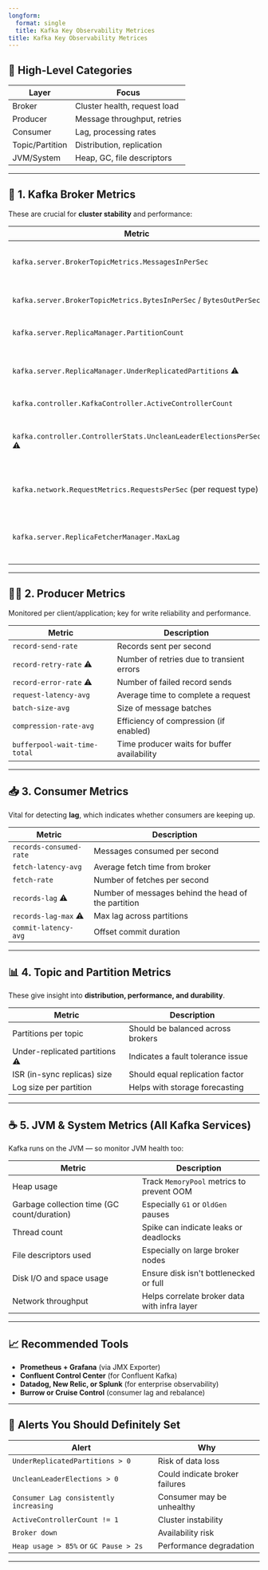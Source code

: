 ```yaml
---
longform:
  format: single
  title: Kafka Key Observability Metrices
title: Kafka Key Observability Metrices
---
```

## 🧭 High-Level Categories

|Layer|Focus|
|---|---|
|Broker|Cluster health, request load|
|Producer|Message throughput, retries|
|Consumer|Lag, processing rates|
|Topic/Partition|Distribution, replication|
|JVM/System|Heap, GC, file descriptors|

---

## 🔧 **1. Kafka Broker Metrics**

These are crucial for **cluster stability** and performance:

|Metric|Description|
|---|---|
|`kafka.server.BrokerTopicMetrics.MessagesInPerSec`|Number of messages received per second|
|`kafka.server.BrokerTopicMetrics.BytesInPerSec` / `BytesOutPerSec`|Ingress and egress throughput|
|`kafka.server.ReplicaManager.PartitionCount`|Number of partitions handled|
|`kafka.server.ReplicaManager.UnderReplicatedPartitions` ⚠️|Should be `0`; indicates replication problems|
|`kafka.controller.KafkaController.ActiveControllerCount`|Should be exactly `1`|
|`kafka.controller.ControllerStats.UncleanLeaderElectionsPerSec` ⚠️|Should be `0`; otherwise may cause data loss|
|`kafka.network.RequestMetrics.RequestsPerSec` (per request type)|Traffic volume for `Produce`, `Fetch`, etc.|
|`kafka.server.ReplicaFetcherManager.MaxLag`|Replication delay between leader and follower|

---

## 🧑‍💻 **2. Producer Metrics**

Monitored per client/application; key for write reliability and performance.

|Metric|Description|
|---|---|
|`record-send-rate`|Records sent per second|
|`record-retry-rate` ⚠️|Number of retries due to transient errors|
|`record-error-rate` ⚠️|Number of failed record sends|
|`request-latency-avg`|Average time to complete a request|
|`batch-size-avg`|Size of message batches|
|`compression-rate-avg`|Efficiency of compression (if enabled)|
|`bufferpool-wait-time-total`|Time producer waits for buffer availability|

---

## 📥 **3. Consumer Metrics**

Vital for detecting **lag**, which indicates whether consumers are keeping up.

|Metric|Description|
|---|---|
|`records-consumed-rate`|Messages consumed per second|
|`fetch-latency-avg`|Average fetch time from broker|
|`fetch-rate`|Number of fetches per second|
|`records-lag` ⚠️|Number of messages behind the head of the partition|
|`records-lag-max` ⚠️|Max lag across partitions|
|`commit-latency-avg`|Offset commit duration|

---

## 📊 **4. Topic and Partition Metrics**

These give insight into **distribution, performance, and durability**.

|Metric|Description|
|---|---|
|Partitions per topic|Should be balanced across brokers|
|Under-replicated partitions ⚠️|Indicates a fault tolerance issue|
|ISR (in-sync replicas) size|Should equal replication factor|
|Log size per partition|Helps with storage forecasting|

---

## ☕ **5. JVM & System Metrics (All Kafka Services)**

Kafka runs on the JVM — so monitor JVM health too:

|Metric|Description|
|---|---|
|Heap usage|Track `MemoryPool` metrics to prevent OOM|
|Garbage collection time (GC count/duration)|Especially `G1` or `OldGen` pauses|
|Thread count|Spike can indicate leaks or deadlocks|
|File descriptors used|Especially on large broker nodes|
|Disk I/O and space usage|Ensure disk isn't bottlenecked or full|
|Network throughput|Helps correlate broker data with infra layer|

---

## 📈 Recommended Tools

- **Prometheus + Grafana** (via JMX Exporter)
- **Confluent Control Center** (for Confluent Kafka)
- **Datadog, New Relic, or Splunk** (for enterprise observability)
- **Burrow or Cruise Control** (consumer lag and rebalance)

---

## 🚨 Alerts You Should Definitely Set

|Alert|Why|
|---|---|
|`UnderReplicatedPartitions > 0`|Risk of data loss|
|`UncleanLeaderElections > 0`|Could indicate broker failures|
|`Consumer Lag consistently increasing`|Consumer may be unhealthy|
|`ActiveControllerCount != 1`|Cluster instability|
|`Broker down`|Availability risk|
|`Heap usage > 85%` or `GC Pause > 2s`|Performance degradation|

---

